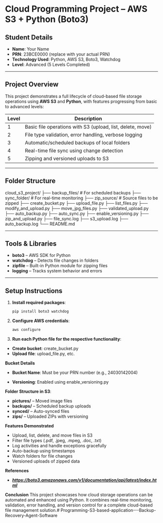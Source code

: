 # Cloud Programming Project – AWS S3 + Python (Boto3)

## Student Details
- **Name**: Your Name
- **PRN**: 23BCE0000 (replace with your actual PRN)
- **Technology Used**: Python, AWS S3, Boto3, Watchdog
- **Level**: Advanced (5 Levels Completed)

---

## Project Overview

This project demonstrates a full lifecycle of cloud-based file storage operations using **AWS S3** and **Python**, with features progressing from basic to advanced levels:

|         Level              |            Description            |
|----------------------------|-----------------------------------|
| 1 | Basic file operations with S3 (upload, list, delete, move) |
| 2 | File type validation, error handling, verbose logging      |
| 3 | Automatic/scheduled backups of local folders               |
| 4 | Real-time file sync using change detection                 |
| 5 | Zipping and versioned uploads to S3                        |

---

## Folder Structure
cloud_s3_project/
├── backup_files/ # For scheduled backups
├── sync_folder/ # For real-time monitoring
├── zip_source/ # Source files to be zipped
├── create_bucket.py
├── upload_file.py
├── list_files.py
├── modify_and_upload.py
├── move_jpg_files.py
├── validated_upload.py
├── auto_backup.py
├── auto_sync.py
├── enable_versioning.py
├── zip_and_upload.py
├── file_sync.log
├── s3_upload.log
├── auto_backup.log
└── README.md


---

## Tools & Libraries

- **boto3** – AWS SDK for Python
- **watchdog** – Detects file changes in folders
- **zipfile** – Built-in Python module for zipping files
- **logging** – Tracks system behavior and errors

---

## Setup Instructions

1. **Install required packages**:
   ```bash
   pip install boto3 watchdog

2. **Configure AWS credentials**:
   ```bash
   aws configure

3. **Run each Python file for the respective functionality**:

- **Create bucket**: create_bucket.py
- **Upload file**: upload_file.py, etc.

**Bucket Details**
- **Bucket Name**: Must be your PRN number (e.g., 24030142004)

- **Versioning**: Enabled using enable_versioning.py

**Folder Structure in S3**:
- **pictures/** – Moved image files
- **backups/** – Scheduled backup uploads
- **synced/** – Auto-synced files
- **zips/** – Uploaded ZIPs with versioning

**Features Demonstrated**
- Upload, list, delete, and move files in S3
- Filter file types (.pdf, .jpeg, .mpeg, .doc, .txt)
- Log activities and handle exceptions gracefully
- Auto-backup using timestamps
- Watch folders for file changes
- Versioned uploads of zipped data

**References**
- ***https://boto3.amazonaws.com/v1/documentation/api/latest/index.html***

**Conclusion**
This project showcases how cloud storage operations can be automated and enhanced using Python. It combines real-time monitoring, validation, error handling, and version control for a complete cloud-based file management solution.#   P r o g r a m m i n g - S 3 - b a s e d - a p p l i c a t i o n - - - B a c k u p - R e c o v e r y - A g e n t - S o f t w a r e  
 